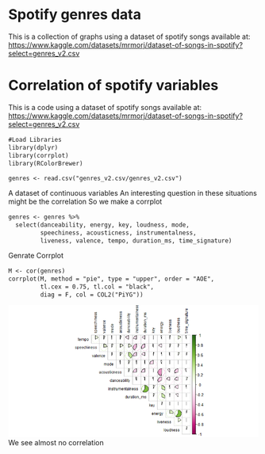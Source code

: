 # Spotify genres data

This is a collection of graphs using a dataset of spotify songs available at: 
https://www.kaggle.com/datasets/mrmorj/dataset-of-songs-in-spotify?select=genres_v2.csv


# Correlation of spotify variables

This is a code using a dataset of spotify songs available at: 
https://www.kaggle.com/datasets/mrmorj/dataset-of-songs-in-spotify?select=genres_v2.csv

```{r}
#Load Libraries
library(dplyr)
library(corrplot)
library(RColorBrewer)  
```


```
genres <- read.csv("genres_v2.csv/genres_v2.csv")
```

A dataset of continuous variables
An interesting question in these situations might be the correlation
So we make a corrplot

```
genres <- genres %>%
  select(danceability, energy, key, loudness, mode,
         speechiness, acousticness, instrumentalness,
         liveness, valence, tempo, duration_ms, time_signature)
```
Genrate Corrplot

```
M <- cor(genres)
corrplot(M, method = "pie", type = "upper", order = "AOE",
         tl.cex = 0.75, tl.col = "black",
         diag = F, col = COL2("PiYG"))
```
![](corrplot_spotify.png)
We see almost no correlation


